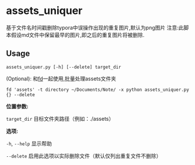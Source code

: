 # assets_uniquer
基于文件名时间戳删除typora中误操作出现的重复图片,默认为png图片
注意:此脚本假设md文件中保留最早的图片,即之后的重复图片将被删除.

## Usage

`assets_uniquer.py [-h] [--delete] target_dir`

(Optional): 和[fd](https://github.com/sharkdp/fd)一起使用,批量处理assets文件夹
```
fd 'assets' -t directory ~/Documents/Note/ -x python assets_uniquer.py {} --delete
```

**位置参数:**

`target_dir`  目标文件夹路径（例如：./assets）

**选项:**

`-h`, `--help`  显示帮助

  `--delete`    启用此选项以实际删除文件（默认仅列出重复文件不删除）
